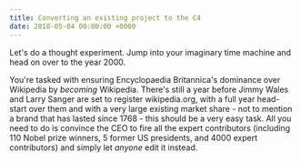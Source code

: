 ```yaml
---
title: Converting an existing project to the C4
date: 2018-05-04 00:00:00 +0000
---
```

Let's do a thought experiment. Jump into your imaginary time machine and head on over to the year 2000.

You're tasked with ensuring Encyclopaedia Britannica's dominance over Wikipedia by _becoming_ Wikipedia. There's still a year before Jimmy Wales and Larry Sanger are set to register wikipedia.org, with a full year head-start over them and with a very large existing market share - not to mention a brand that has lasted since 1768 - this should be a very easy task. All you need to do is convince the CEO to fire all the expert contributors (including 110 Nobel prize winners, 5 former US presidents, and 4000 expert contributors) and simply let _anyone_ edit it instead.